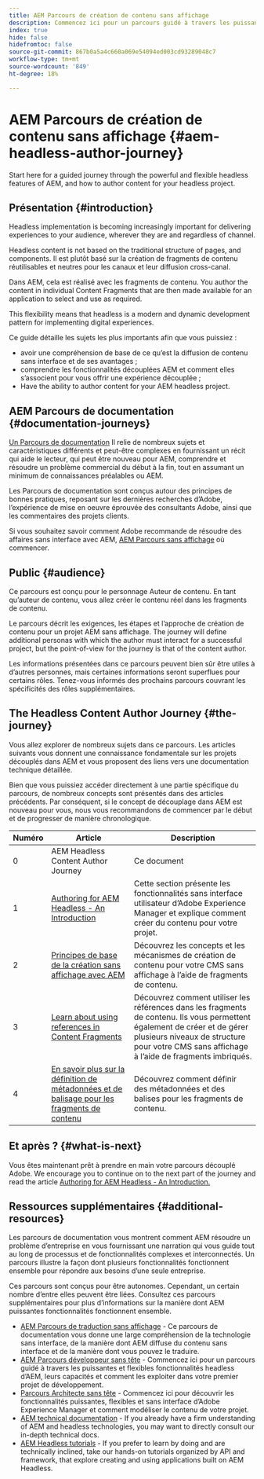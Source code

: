 ```yaml
---
title: AEM Parcours de création de contenu sans affichage
description: Commencez ici pour un parcours guidé à travers les puissantes fonctionnalités et flexibles d’AEM, leurs fonctionnalités et comment créer du contenu pour votre projet.
index: true
hide: false
hidefromtoc: false
source-git-commit: 867b0a5a4c660a069e54094ed003cd93289048c7
workflow-type: tm+mt
source-wordcount: '849'
ht-degree: 18%

---
```


# AEM Parcours de création de contenu sans affichage {#aem-headless-author-journey}

Start here for a guided journey through the powerful and flexible headless features of AEM, and how to author content for your headless project.

## Présentation {#introduction}

Headless implementation is becoming increasingly important for delivering experiences to your audience, wherever they are and regardless of channel.

Headless content is not based on the traditional structure of pages, and components. Il est plutôt basé sur la création de fragments de contenu réutilisables et neutres pour les canaux et leur diffusion cross-canal.

Dans AEM, cela est réalisé avec les fragments de contenu. You author the content in individual Content Fragments that are then made available for an application to select and use as required.

This flexibility means that headless is a modern and dynamic development pattern for implementing digital experiences.

Ce guide détaille les sujets les plus importants afin que vous puissiez :

* avoir une compréhension de base de ce qu’est la diffusion de contenu sans interface et de ses avantages ;
* comprendre les fonctionnalités découplées AEM et comment elles s’associent pour vous offrir une expérience découplée ;
* Have the ability to author content for your AEM headless project.

## AEM Parcours de documentation {#documentation-journeys}

[Un Parcours de documentation](/help/journey-documentation/home.md) Il relie de nombreux sujets et caractéristiques différents et peut-être complexes en fournissant un récit qui aide le lecteur, qui peut être nouveau pour AEM, comprendre et résoudre un problème commercial du début à la fin, tout en assumant un minimum de connaissances préalables ou AEM.

Les Parcours de documentation sont conçus autour des principes de bonnes pratiques, reposant sur les dernières recherches d’Adobe, l’expérience de mise en oeuvre éprouvée des consultants Adobe, ainsi que les commentaires des projets clients.

Si vous souhaitez savoir comment Adobe recommande de résoudre des affaires sans interface avec AEM, [AEM Parcours sans affichage](/help/journey-headless/home.md) où commencer.

## Public {#audience}

Ce parcours est conçu pour le personnage Auteur de contenu. En tant qu’auteur de contenu, vous allez créer le contenu réel dans les fragments de contenu.

Le parcours décrit les exigences, les étapes et l’approche de création de contenu pour un projet AEM sans affichage. The journey will define additional personas with which the author must interact for a successful project, but the point-of-view for the journey is that of the content author.

Les informations présentées dans ce parcours peuvent bien sûr être utiles à d’autres personnes, mais certaines informations seront superflues pour certains rôles. Tenez-vous informés des prochains parcours couvrant les spécificités des rôles supplémentaires.

## The Headless Content Author Journey {#the-journey}

Vous allez explorer de nombreux sujets dans ce parcours. Les articles suivants vous donnent une connaissance fondamentale sur les projets découplés dans AEM et vous proposent des liens vers une documentation technique détaillée.

Bien que vous puissiez accéder directement à une partie spécifique du parcours, de nombreux concepts sont présentés dans des articles précédents. Par conséquent, si le concept de découplage dans AEM est nouveau pour vous, nous vous recommandons de commencer par le début et de progresser de manière chronologique.

| Numéro | Article | Description |
|---|---|---|
| 0 | AEM Headless Content Author Journey | Ce document |
| 1 | [Authoring for AEM Headless - An Introduction](introduction.md) | Cette section présente les fonctionnalités sans interface utilisateur d’Adobe Experience Manager et explique comment créer du contenu pour votre projet. |
| 2 | [Principes de base de la création sans affichage avec AEM](basics.md) | Découvrez les concepts et les mécanismes de création de contenu pour votre CMS sans affichage à l’aide de fragments de contenu. |
| 3 | [Learn about using references in Content Fragments](references.md) | Découvrez comment utiliser les références dans les fragments de contenu. Ils vous permettent également de créer et de gérer plusieurs niveaux de structure pour votre CMS sans affichage à l’aide de fragments imbriqués. |
| 4 | [En savoir plus sur la définition de métadonnées et de balisage pour les fragments de contenu](metadata-tagging.md) | Découvrez comment définir des métadonnées et des balises pour les fragments de contenu. |

## Et après ? {#what-is-next}

Vous êtes maintenant prêt à prendre en main votre parcours découplé Adobe. We encourage you to continue on to the next part of the journey and read the article [Authoring for AEM Headless - An Introduction.](introduction.md)

<!--
### Choose Your Own Adventure {#choose-your-path}

However, Adobe wants you to succeed as you get started with your AEM Headless project, regardless of your learning style. So please consider these two options.

* If you prefer to continue to **learn about headless concepts and AEM's headless technologies**, you should continue your AEM headless journey as recommended by next reviewing the document [How to Model Your Content as AEM Content Models](model-your-content.md) where you learn how to model your content structure in AEM.
* If you prefer to **learn by doing**, you can jump to the [Getting Started with AEM Headless hands-on tutorial](https://experienceleague.adobe.com/docs/experience-manager-learn/getting-started-with-aem-headless/graphql/multi-step/overview.html) where you will jump directly into AEM Headless development by implementing a simple project to expose AEM headless content.
-->

## Ressources supplémentaires {#additional-resources}

Les parcours de documentation vous montrent comment AEM résoudre un problème d’entreprise en vous fournissant une narration qui vous guide tout au long de processus et de fonctionnalités complexes et interconnectés. Un parcours illustre la façon dont plusieurs fonctionnalités fonctionnent ensemble pour répondre aux besoins d’une seule entreprise.

Ces parcours sont conçus pour être autonomes. Cependant, un certain nombre d’entre elles peuvent être liées. Consultez ces parcours supplémentaires pour plus d’informations sur la manière dont AEM puissantes fonctionnalités fonctionnent ensemble.

* [AEM Parcours de traduction sans affichage](/help/journey-headless/translation/overview.md) - Ce parcours de documentation vous donne une large compréhension de la technologie sans interface, de la manière dont AEM diffuse du contenu sans interface et de la manière dont vous pouvez le traduire.
* [AEM Parcours développeur sans tête](/help/journey-headless/developer/overview.md) - Commencez ici pour un parcours guidé à travers les puissantes et flexibles fonctionnalités headless d’AEM, leurs capacités et comment les exploiter dans votre premier projet de développement.
* [Parcours Architecte sans tête](/help/journey-headless/architect/overview.md) - Commencez ici pour découvrir les fonctionnalités puissantes, flexibles et sans interface d’Adobe Experience Manager et comment modéliser le contenu de votre projet.
* [AEM technical documentation](https://experienceleague.adobe.com/docs/experience-manager-65.html?lang=fr) - If you already have a firm understanding of AEM and headless technologies, you may want to directly consult our in-depth technical docs.
* [AEM Headless tutorials](https://experienceleague.adobe.com/docs/experience-manager-learn/getting-started-with-aem-headless/overview.html?lang=fr) - If you prefer to learn by doing and are technically inclined, take our hands-on tutorials organized by API and framework, that explore creating and using applications built on AEM Headless.
